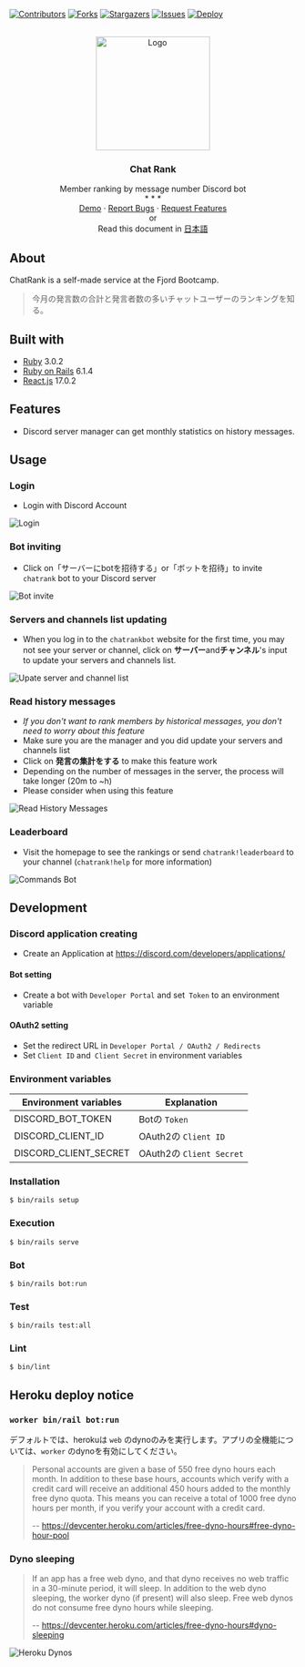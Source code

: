 <!-- PROJECT SHIELDS -->
[![Contributors][contributors-shield]][contributors-url]
[![Forks][forks-shield]][forks-url]
[![Stargazers][stars-shield]][stars-url]
[![Issues][issues-shield]][issues-url]
[![Deploy](https://www.herokucdn.com/deploy/button.svg)](https://chatrankbot.herokuapp.com)


<!-- PROJECT LOGO -->
<br />
<div align="center">
  <a href="https://github.com/vinhactindi/chatrank">
    <img src="app/assets/images/chatrank.png" alt="Logo" width="200" height="200">
  </a>

  <h3 align="center">Chat Rank</h3>

  <p align="center">
    Member ranking by message number Discord bot
    <br />
    * * *
    <br />
    <a href="https://github.com/vinhactindi/chatrank">Demo</a>
    ·
    <a href="https://github.com/vinhactindi/chatrank/issues">Report Bugs</a>
    ·
    <a href="https://github.com/vinhactindi/chatrank/issues">Request Features</a>
    <br />
    or
    <br />
    Read this document in 
    <a href="https://github.com/vinhactindi/chatrank/blob/main/README.md">日本語</a>
  </p>
</div>

## About

ChatRank is a self-made service at the Fjord Bootcamp.

> 今月の発言数の合計と発言者数の多いチャットユーザーのランキングを知る。

## Built with

* [Ruby](https://www.ruby-lang.org/) 3.0.2
* [Ruby on Rails](https://rubyonrails.org/) 6.1.4
* [React.js](https://reactjs.org/) 17.0.2

## Features

* Discord server manager can get monthly statistics on history messages.

## Usage

### Login

* Login with Discord Account

![Login](/app/assets/images/usage-login.png)

### Bot inviting

* Click on「サーバーにbotを招待する」or「ボットを招待」to invite `chatrank` bot to your Discord server

![Bot invite](/app/assets/images/usage-bot-invite.png)

### Servers and channels list updating

* When you log in to the `chatrankbot` website for the first time, you may not see your server or channel, click on **サーバー**and**チャンネル**'s input to update your servers and channels list.

![Upate server and channel list](/app/assets/images/usage-update.png)

### Read history messages

* *If you don't want to rank members by historical messages, you don't need to worry about this feature*
* Make sure you are the manager and you did update your servers and channels list
* Click on **発言の集計をする** to make this feature work
* Depending on the number of messages in the server, the process will take longer (20m to ~h)
* Please consider when using this feature

![Read History Messages](/app/assets/images/usage-read-history-messages.png)

### Leaderboard

* Visit the homepage to see the rankings or send `chatrank!leaderboard` to your channel (`chatrank!help` for more information)

![Commands Bot](/app/assets/images/usage-commands.png)
## Development

### Discord application creating

* Create an Application at https://discord.com/developers/applications/

#### Bot setting

* Create a bot with `Developer Portal` and set` Token` to an environment variable

#### OAuth2 setting

* Set the redirect URL in `Developer Portal / OAuth2 / Redirects`
* Set `Client ID` and` Client Secret` in environment variables


### Environment variables

| Environment variables | Explanation                               |
| --------------------- | ----------------------------------------- |
| DISCORD_BOT_TOKEN     | Botの `Token`                              |
| DISCORD_CLIENT_ID     | OAuth2の `Client ID`                       |
| DISCORD_CLIENT_SECRET | OAuth2の `Client Secret`                   |

### Installation

```
$ bin/rails setup
```

### Execution

```
$ bin/rails serve
```

### Bot

```
$ bin/rails bot:run
```

### Test

```
$ bin/rails test:all
```

### Lint

```
$ bin/lint
```

## Heroku deploy notice

### `worker bin/rail bot:run`

デフォルトでは、herokuは `web` のdynoのみを実行します。アプリの全機能については、`worker` のdynoを有効にしてください。

> Personal accounts are given a base of 550 free dyno hours each month. In addition to these base hours, accounts which verify with a credit card will receive an additional 450 hours added to the monthly free dyno quota. This means you can receive a total of 1000 free dyno hours per month, if you verify your account with a credit card.
>
> -- https://devcenter.heroku.com/articles/free-dyno-hours#free-dyno-hour-pool


### Dyno sleeping

> If an app has a free web dyno, and that dyno receives no web traffic in a 30-minute period, it will sleep. In addition to the web dyno sleeping, the worker dyno (if present) will also sleep.
> Free web dynos do not consume free dyno hours while sleeping.
>
> -- https://devcenter.heroku.com/articles/free-dyno-hours#dyno-sleeping



![Heroku Dynos](/app/assets/images/heroku-dynos.png)

<!-- MARKDOWN LINKS & IMAGES -->
<!-- https://www.markdownguide.org/basic-syntax/#reference-style-links -->
[contributors-shield]: https://img.shields.io/github/contributors/vinhactindi/chatrank.svg?style=for-the-badge
[contributors-url]: https://github.com/vinhactindi/chatrank/graphs/contributors
[forks-shield]: https://img.shields.io/github/forks/vinhactindi/chatrank.svg?style=for-the-badge
[forks-url]: https://github.com/vinhactindi/chatrank/network/members
[stars-shield]: https://img.shields.io/github/stars/vinhactindi/chatrank.svg?style=for-the-badge
[stars-url]: https://github.com/vinhactindi/chatrank/stargazers
[issues-shield]: https://img.shields.io/github/issues/vinhactindi/chatrank.svg?style=for-the-badge
[issues-url]: https://github.com/vinhactindi/chatrank/issues
[license-shield]: https://img.shields.io/github/license/vinhactindi/chatrank.svg?style=for-the-badge
[license-url]: https://github.com/vinhactindi/chatrank/blob/master/LICENSE.txt
